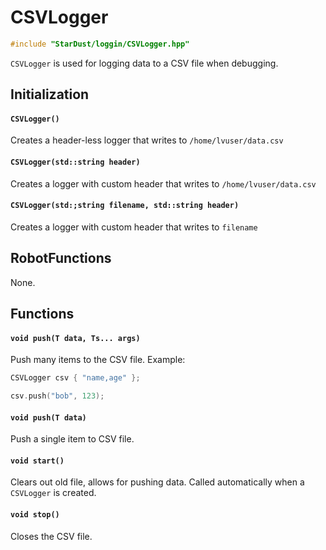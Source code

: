 # CSVLogger

```cpp
#include "StarDust/loggin/CSVLogger.hpp"
```

`CSVLogger` is used for logging data to a CSV file when debugging.

## Initialization

#### `CSVLogger()`

Creates a header-less logger that writes to `/home/lvuser/data.csv`

#### `CSVLogger(std::string header)`

Creates a logger with custom header that writes to `/home/lvuser/data.csv`

#### `CSVLogger(std:;string filename, std::string header)`

Creates a logger with custom header that writes to `filename`

## RobotFunctions

None.

## Functions

#### `void push(T data, Ts... args)`

Push many items to the CSV file. Example:

```cpp
CSVLogger csv { "name,age" };

csv.push("bob", 123);
```

#### `void push(T data)`

Push a single item to CSV file.

#### `void start()`

Clears out old file, allows for pushing data. Called automatically when a `CSVLogger` is created.

#### `void stop()`

Closes the CSV file.
